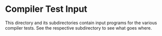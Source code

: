Compiler Test Input
===================

This directory and its subdirectories contain input programs for the various
compiler tests. See the respective subdirectory to see what goes where.
